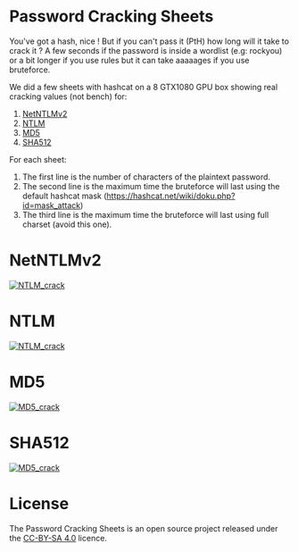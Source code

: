 # Password Cracking Sheets
You've got a hash, nice ! But if you can't pass it (PtH) how long will it take to crack it ?
A few seconds if the password is inside a wordlist (e.g: rockyou) or a bit longer if you use rules but it can take aaaaages if you use bruteforce.

We did a few sheets with hashcat on a 8 GTX1080 GPU box showing real cracking values (not bench) for:
1. [NetNTLMv2](https://github.com/randorisec/PasswordCrackingSheets#netntlmv2)
2. [NTLM](https://github.com/randorisec/PasswordCrackingSheets#ntlm) 
3. [MD5](https://github.com/randorisec/PasswordCrackingSheets#md5)
4. [SHA512](https://github.com/randorisec/PasswordCrackingSheets#sha512)

For each sheet:
1. The first line is the number of characters of the plaintext password.
2. The second line is the maximum time the bruteforce will last using the default hashcat mask (https://hashcat.net/wiki/doku.php?id=mask_attack)
3. The third line is the maximum time the bruteforce will last using full charset (avoid this one).

# NetNTLMv2
[![NTLM_crack](https://raw.githubusercontent.com/randorisec/PasswordCrackingSheets/master/netntlmv2_crack.png)](https://raw.githubusercontent.com/randorisec/PasswordCrackingSheets/master/netntlmv2_crack.png)

# NTLM
[![NTLM_crack](https://raw.githubusercontent.com/randorisec/PasswordCrackingSheets/master/ntlm_crack.png)](https://raw.githubusercontent.com/randorisec/PasswordCrackingSheets/master/ntlm_crack.png)

# MD5
[![MD5_crack](https://raw.githubusercontent.com/randorisec/PasswordCrackingSheets/master/md5_crack.png)](https://raw.githubusercontent.com/randorisec/PasswordCrackingSheets/master/md5_crack.png)

# SHA512
[![MD5_crack](https://raw.githubusercontent.com/randorisec/PasswordCrackingSheets/master/sha512_crack.png)](https://raw.githubusercontent.com/randorisec/PasswordCrackingSheets/master/sha512_crack.png)

# License
The Password Cracking Sheets is an open source project released under the [CC-BY-SA 4.0](https://creativecommons.org/licenses/by-sa/4.0/deed.fr) licence.
